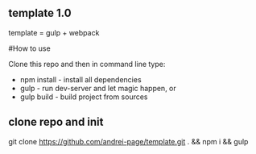 ## template 1.0
template = gulp + webpack

#How to use

Clone this repo and then in command line type:

* npm install - install all dependencies
* gulp - run dev-server and let magic happen, or
* gulp build - build project from sources

## clone repo and init 
git clone https://github.com/andrei-page/template.git . && npm i && gulp

